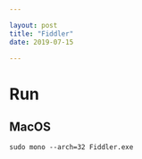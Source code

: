 ```yaml
---

layout: post
title: "Fiddler"
date: 2019-07-15

---
```


# Run
## MacOS

```shell
sudo mono --arch=32 Fiddler.exe
```
